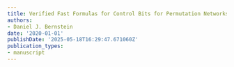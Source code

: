 ```yaml
---
title: Verified Fast Formulas for Control Bits for Permutation Networks
authors:
- Daniel J. Bernstein
date: '2020-01-01'
publishDate: '2025-05-18T16:29:47.671060Z'
publication_types:
- manuscript
---
```

